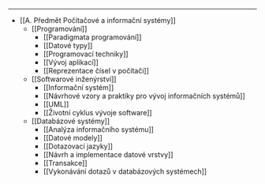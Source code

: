 ___
- [[A. Předmět Počítačové a informační systémy]]
	- [[Programování]]
		- [[Paradigmata programování]]
		- [[Datové typy]]
		- [[Programovací techniky]]
		- [[Vývoj aplikací]]
		- [[Reprezentace čísel v počítači]]
	- [[Softwarové inženýrství]]
		- [[Informační systém]]
		- [[Návrhové vzory a praktiky pro vývoj informačních systémů]]
		- [[UML]]
		- [[Životní cyklus vývoje software]]
	 - [[Databázové systémy]]
		 - [[Analýza informačního systému]]
		 - [[Datové modely]]
		 - [[Dotazovací jazyky]]
		 - [[Návrh a implementace datové vrstvy]]
		 - [[Transakce]]
		 - [[Vykonávání dotazů v databázových systémech]]
		

